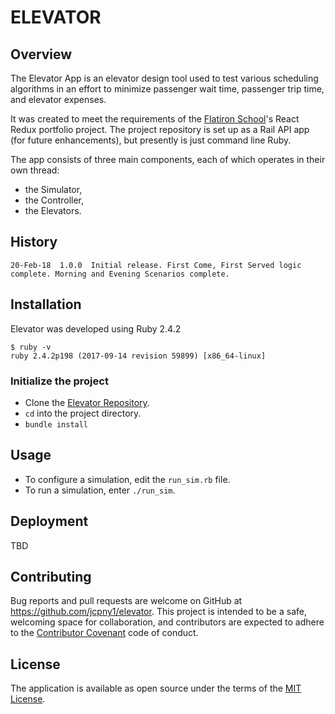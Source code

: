 # ELEVATOR

## Overview

The Elevator App is an elevator design tool used to test various scheduling algorithms in an effort to minimize passenger wait time, passenger trip time, and elevator expenses.



It was created to meet the requirements of the [Flatiron School](https://flatironschool.com/)'s React Redux portfolio project.
The project repository is set up as a Rail API app (for future enhancements), but presently is just command line Ruby.

The app consists of three main components, each of which operates in their own thread:
* the Simulator,
* the Controller,
* the Elevators.

## History
```
20-Feb-18  1.0.0  Initial release. First Come, First Served logic complete. Morning and Evening Scenarios complete.  
```

## Installation

Elevator was developed using Ruby 2.4.2
 
```
$ ruby -v
ruby 2.4.2p198 (2017-09-14 revision 59899) [x86_64-linux]
```

### Initialize the project
* Clone the [Elevator Repository](https://github.com/jcpny1/elevator).
* `cd` into the project directory.
* `bundle install`

## Usage
* To configure a simulation, edit the `run_sim.rb` file.
* To run a simulation, enter `./run_sim`.

## Deployment

TBD

## Contributing

Bug reports and pull requests are welcome on GitHub at https://github.com/jcpny1/elevator.
This project is intended to be a safe, welcoming space for collaboration, and contributors are expected to adhere to the [Contributor Covenant](http://contributor-covenant.org) code of conduct.

## License

The application is available as open source under the terms of the [MIT License](http://opensource.org/licenses/MIT).
